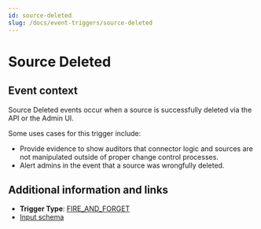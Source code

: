 ```yaml
---
id: source-deleted
slug: /docs/event-triggers/source-deleted
---
```


# Source Deleted

## Event context

Source Deleted events occur when a source is successfully deleted via the API or the Admin UI.

Some uses cases for this trigger include:

- Provide evidence to show auditors that connector logic and sources are not manipulated outside of proper change control processes.
- Alert admins in the event that a source was wrongfully deleted.

## Additional information and links

- **Trigger Type**: [FIRE_AND_FORGET](../event-triggers-trigger-types.md#fire-and-forget)
- [Input schema](https://developer.sailpoint.com/apis/beta/#section/Source-Deleted-Event-Trigger-Input)
